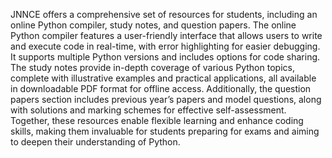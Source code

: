 JNNCE offers a comprehensive set of resources for students, including an online Python compiler, study notes, and question papers. The online Python compiler features a user-friendly interface that allows users to write and execute code in real-time, with error highlighting for easier debugging. It supports multiple Python versions and includes options for code sharing. The study notes provide in-depth coverage of various Python topics, complete with illustrative examples and practical applications, all available in downloadable PDF format for offline access. Additionally, the question papers section includes previous year’s papers and model questions, along with solutions and marking schemes for effective self-assessment. Together, these resources enable flexible learning and enhance coding skills, making them invaluable for students preparing for exams and aiming to deepen their understanding of Python.
